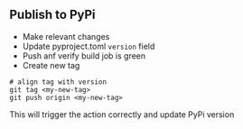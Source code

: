 ## Publish to PyPi

* Make relevant changes
* Update pyproject.toml `version` field
* Push anf verify build job is green
* Create new tag

```git
# align tag with version
git tag <my-new-tag> 
git push origin <my-new-tag>
```

This will trigger the action correctly and update PyPi version
